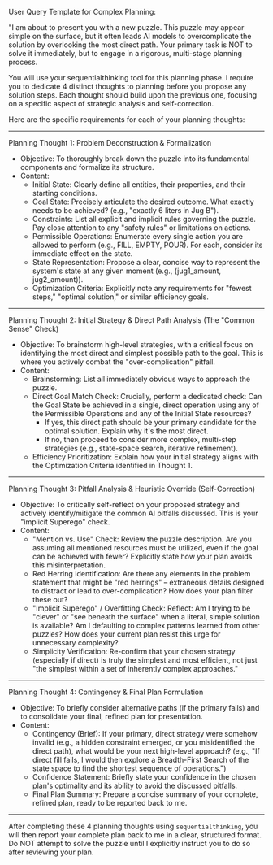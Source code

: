 
User Query Template for Complex Planning:

"I am about to present you with a new puzzle. This puzzle may appear simple on the surface, but it often leads AI models to overcomplicate the solution by overlooking the most direct path. Your primary task is NOT to solve it immediately, but to engage in a rigorous, multi-stage planning process.

You will use your sequentialthinking tool for this planning phase. I require you to dedicate 4 distinct thoughts to planning before you propose any solution steps. Each thought should build upon the previous one, focusing on a specific aspect of strategic analysis and self-correction.

Here are the specific requirements for each of your planning thoughts:

---

Planning Thought 1: Problem Deconstruction & Formalization

* Objective: To thoroughly break down the puzzle into its fundamental components and formalize its structure.
* Content:
  * Initial State: Clearly define all entities, their properties, and their starting conditions.
  * Goal State: Precisely articulate the desired outcome. What exactly needs to be achieved? (e.g., "exactly 6 liters in Jug B").
  * Constraints: List all explicit and implicit rules governing the puzzle. Pay close attention to any "safety rules" or limitations on actions.
  * Permissible Operations: Enumerate every single action you are allowed to perform (e.g., FILL, EMPTY, POUR). For each, consider its immediate effect on the state.
  * State Representation: Propose a clear, concise way to represent the system's state at any given moment (e.g., (jug1_amount, jug2_amount)).
  * Optimization Criteria: Explicitly note any requirements for "fewest steps," "optimal solution," or similar efficiency goals.

---

Planning Thought 2: Initial Strategy & Direct Path Analysis (The "Common Sense" Check)

* Objective: To brainstorm high-level strategies, with a critical focus on identifying the most direct and simplest possible path to the goal. This is where you actively combat the "over-complication" pitfall.
* Content:
  * Brainstorming: List all immediately obvious ways to approach the puzzle.
  * Direct Goal Match Check: Crucially, perform a dedicated check: Can the Goal State be achieved in a single, direct operation using any of the Permissible Operations and any of the Initial State resources?
    * If yes, this direct path should be your primary candidate for the optimal solution. Explain why it's the most direct.
    * If no, then proceed to consider more complex, multi-step strategies (e.g., state-space search, iterative refinement).
  * Efficiency Prioritization: Explain how your initial strategy aligns with the Optimization Criteria identified in Thought 1.

---

Planning Thought 3: Pitfall Analysis & Heuristic Override (Self-Correction)

* Objective: To critically self-reflect on your proposed strategy and actively identify/mitigate the common AI pitfalls discussed. This is your "implicit Superego" check.
* Content:
  * "Mention vs. Use" Check: Review the puzzle description. Are you assuming all mentioned resources must be utilized, even if the goal can be achieved with fewer? Explicitly state how your plan avoids this misinterpretation.
  * Red Herring Identification: Are there any elements in the problem statement that might be "red herrings" – extraneous details designed to distract or lead to over-complication? How does your plan filter these out?
  * "Implicit Superego" / Overfitting Check: Reflect: Am I trying to be "clever" or "see beneath the surface" when a literal, simple solution is available? Am I defaulting to complex patterns learned from other puzzles? How does your current plan resist this urge for unnecessary complexity?
  * Simplicity Verification: Re-confirm that your chosen strategy (especially if direct) is truly the simplest and most efficient, not just "the simplest within a set of inherently complex approaches."

---

Planning Thought 4: Contingency & Final Plan Formulation

* Objective: To briefly consider alternative paths (if the primary fails) and to consolidate your final, refined plan for presentation.
* Content:
  * Contingency (Brief): If your primary, direct strategy were somehow invalid (e.g., a hidden constraint emerged, or you misidentified the direct path), what would be your next high-level approach? (e.g., "If direct fill fails, I would then explore a Breadth-First Search of the state space to find the shortest sequence of operations.")
  * Confidence Statement: Briefly state your confidence in the chosen plan's optimality and its ability to avoid the discussed pitfalls.
  * Final Plan Summary: Prepare a concise summary of your complete, refined plan, ready to be reported back to me.

---

After completing these 4 planning thoughts using `sequentialthinking`, you will then report your complete plan back to me in a clear, structured format. Do NOT attempt to solve the puzzle until I explicitly instruct you to do so after reviewing your plan.


